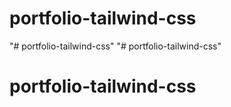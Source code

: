 # portfolio-tailwind-css

"# portfolio-tailwind-css"
"# portfolio-tailwind-css"

# portfolio-tailwind-css
